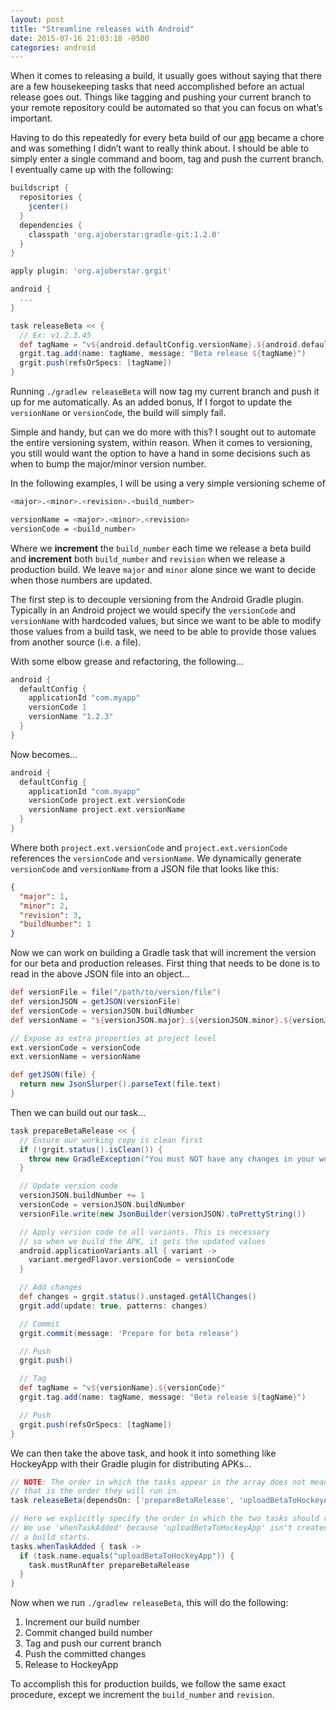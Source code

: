 ```yaml
---
layout: post
title: "Streamline releases with Android"
date: 2015-07-16 21:03:18 -0500
categories: android
---
```

When it comes to releasing a build, it usually goes without saying that there are a few housekeeping tasks that need accomplished before an actual release goes out. Things like tagging and pushing your current branch to your remote repository could be automated so that you can focus on what’s important.

Having to do this repeatedly for every beta build of our [app](https://www.everseat.com/) became a chore and was something I didn’t want to really think about. I should be able to simply enter a single command and boom, tag and push the current branch. I eventually came up with the following:

```groovy
buildscript {
  repositories {
    jcenter()
  }
  dependencies {
    classpath 'org.ajoberstar:gradle-git:1.2.0'
  }
}

apply plugin: 'org.ajoberstar.grgit'

android {
  ...
}

task releaseBeta << {
  // Ex: v1.2.3.45
  def tagName = "v${android.defaultConfig.versionName}.${android.defaultConfig.versionCode}"
  grgit.tag.add(name: tagName, message: "Beta release ${tagName}")
  grgit.push(refsOrSpecs: [tagName])
}
```

Running `./gradlew releaseBeta` will now tag my current branch and push it up for me automatically. As an added bonus, If I forgot to update the `versionName` or `versionCode`, the build will simply fail.

Simple and handy, but can we do more with this? I sought out to automate the entire versioning system, within reason. When it comes to versioning, you still would want the option to have a hand in some decisions such as when to bump the major/minor version number.

In the following examples, I will be using a very simple versioning scheme of

```bash
<major>.<minor>.<revision>.<build_number>

versionName = <major>.<minor>.<revision>
versionCode = <build_number>
```

Where we **increment** the `build_number` each time we release a beta build and **increment** both `build_number` and `revision` when we release a production build. We leave `major` and `minor` alone since we want to decide when those numbers are updated.

The first step is to decouple versioning from the Android Gradle plugin. Typically in an Android project we would specify the `versionCode` and `versionName` with hardcoded values, but since we want to be able to modify those values from a build task, we need to be able to provide those values from another source (i.e. a file).

With some elbow grease and refactoring, the following...

```groovy
android {
  defaultConfig {
    applicationId "com.myapp"
    versionCode 1
    versionName "1.2.3"
  }
}
```

Now becomes...

```groovy
android {
  defaultConfig {
    applicationId "com.myapp"
    versionCode project.ext.versionCode
    versionName project.ext.versionName
  }
}
```

Where both `project.ext.versionCode` and `project.ext.versionCode` references the `versionCode` and `versionName`. We dynamically generate `versionCode` and `versionName` from a JSON file that looks like this:

```json
{  
  "major": 1,
  "minor": 2,
  "revision": 3,
  "buildNumber": 1
}
```

Now we can work on building a Gradle task that will increment the version for our beta and production releases. First thing that needs to be done is to read in the above JSON file into an object...

```groovy
def versionFile = file("/path/to/version/file")
def versionJSON = getJSON(versionFile)
def versionCode = versionJSON.buildNumber
def versionName = "${versionJSON.major}.${versionJSON.minor}.${versionJSON.revision}"

// Expose as extra properties at project level
ext.versionCode = versionCode
ext.versionName = versionName

def getJSON(file) {
  return new JsonSlurper().parseText(file.text)
}
```

Then we can build out our task...

```groovy
task prepareBetaRelease << {
  // Ensure our working copy is clean first
  if (!grgit.status().isClean()) {
    throw new GradleException("You must NOT have any changes in your working copy!")
  }

  // Update version code
  versionJSON.buildNumber += 1
  versionCode = versionJSON.buildNumber
  versionFile.write(new JsonBuilder(versionJSON).toPrettyString())

  // Apply version code to all variants. This is necessary
  // so when we build the APK, it gets the updated values
  android.applicationVariants.all { variant ->
    variant.mergedFlavor.versionCode = versionCode
  }

  // Add changes
  def changes = grgit.status().unstaged.getAllChanges()
  grgit.add(update: true, patterns: changes)

  // Commit
  grgit.commit(message: 'Prepare for beta release')

  // Push
  grgit.push()

  // Tag
  def tagName = "v${versionName}.${versionCode}"
  grgit.tag.add(name: tagName, message: "Beta release ${tagName}")

  // Push
  grgit.push(refsOrSpecs: [tagName])
}
```

We can then take the above task, and hook it into something like HockeyApp with their Gradle plugin for distributing APKs...

```groovy
// NOTE: The order in which the tasks appear in the array does not mean
// that is the order they will run in.
task releaseBeta(dependsOn: ['prepareBetaRelease', 'uploadBetaToHockeyApp'])

// Here we explicitly specify the order in which the two tasks should run in.
// We use 'whenTaskAdded' because 'uploadBetaToHockeyApp' isn't created until
// a build starts.
tasks.whenTaskAdded { task ->
  if (task.name.equals("uploadBetaToHockeyApp")) {
    task.mustRunAfter prepareBetaRelease
  }
}
```

Now when we run `./gradlew releaseBeta`, this will do the following:

1. Increment our build number
2. Commit changed build number
3. Tag and push our current branch
4. Push the committed changes
5. Release to HockeyApp

To accomplish this for production builds, we follow the same exact procedure, except we increment the `build_number` and `revision`.

